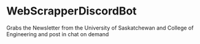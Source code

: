 # WebScrapperDiscordBot
Grabs the Newsletter from the University of Saskatchewan and College of Engineering and post in chat on demand
